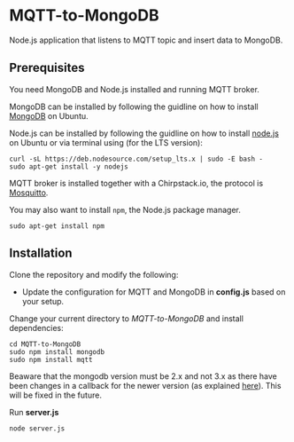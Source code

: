 # MQTT-to-MongoDB
Node.js application that listens to MQTT topic and insert data to MongoDB.

## Prerequisites
You need MongoDB and Node.js installed and running MQTT broker.

MongoDB can be installed by following the guidline on how to install 
[MongoDB](https://docs.mongodb.com/manual/tutorial/install-mongodb-on-ubuntu/)
on Ubuntu.

Node.js can be installed by following the guidline on how to install 
[node.js](https://github.com/nodesource/distributions/blob/master/README.md)
on Ubuntu or via terminal using (for the LTS version):
```shell
curl -sL https://deb.nodesource.com/setup_lts.x | sudo -E bash -
sudo apt-get install -y nodejs
```

MQTT broker is installed together with a Chirpstack.io, the protocol is [Mosquitto](https://mosquitto.org/).

You may also want to install ```npm```, the Node.js package manager.
```shell
sudo apt-get install npm
```

## Installation
Clone the repository and modify the following:
  
  - Update the configuration for MQTT and MongoDB in **config.js** based on your setup.

Change your current directory to *MQTT-to-MongoDB* and install dependencies:

```shell
cd MQTT-to-MongoDB
sudo npm install mongodb
sudo npm install mqtt
``` 
Beaware that the mongodb version must be 2.x and not 3.x as there have been changes in a callback for the newer version (as explained [here](https://stackoverflow.com/questions/47662220/db-collection-is-not-a-function-when-using-mongoclient-v3-0/47662979#47662979)). This will be fixed in the future.

Run **server.js**
```shell
node server.js
```
